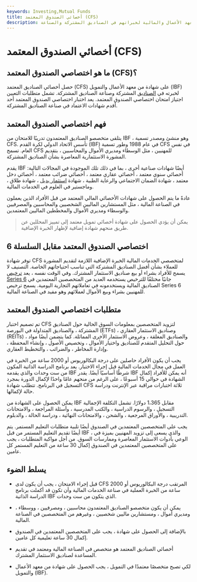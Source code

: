 ```yaml
---
keywords: Investing,Mutual Funds
title: أخصائي الصندوق المعتمد (CFS)
description: يحصل متخصصو الصناديق المعتمدون على شهادة من معهد الأعمال والمالية لخبراتهم في الصناديق المشتركة والصناعة.
---
```


# أخصائي الصندوق المعتمد (CFS)
## ما هو اختصاصي الصندوق المعتمد (CFS)؟

حصل أخصائي الصناديق المعتمد (CFS) على شهادة من معهد الأعمال والتمويل (IBF) لخبرته في [الصناديق](/mutualfund) المشتركة وصناعة الصناديق المشتركة. تشمل متطلبات التعيين اجتياز امتحان اختصاصي الصندوق المعتمد. يعد اختبار اختصاصي الصندوق المعتمد أحد أقدم شهادات الاعتماد في صناعة الصناديق المشتركة.

## فهم اختصاصي الصندوق المعتمد

يتلقى متخصصو الصناديق المعتمدون تدريبًا للامتحان من IBF ، وهو منشئ ومصدر تسمية CFS. تأسس الاتحاد الدولي لكرة القدم (IBF) في عام 1988 وطور تسمية CFS في نفس العام. تسمح CFS للمهنيين ، مثل الوسطاء ومديري الأموال والمحاسبين ، بتقديم المشورة الاستثمارية المعاصرة بشأن الصناديق المشتركة.

يقدم IBF أيضًا شهادات صناعية أخرى ، بما في ذلك تلك الموجودة في المجالات التالية: أخصائي سنوي معتمد ، أخصائي عقاري معتمد ، أخصائي ضرائب معتمد ، أخصائي دخل معتمد ، شهادة الضمان الاجتماعي والرعاية الطبية ، شهادة [استثمار بديل](/alternative_investment) ، شهادة طلاق ، وماجستير في العلوم في الخدمات المالية.

عادةً ما يتم الحصول على شهادات الأخصائي المالي المعتمد من قبل الأفراد الذين يعملون في الصناعة المالية ، مثل المستشارين الماليين الشخصيين والمحاسبين والمصرفيين والوسطاء ومديري الأموال والمخططين الماليين المعتمدين.

> يمكن أن يؤدي الحصول على شهادة أخصائي تمويل معتمد إلى تمييز المحللين عن طريق منحهم شهادة إضافية لإظهار الخبرة الإضافية.

>

## اختصاصي الصندوق المعتمد مقابل السلسلة 6

توفر شهادة CFS لمتخصصي الخدمات المالية الخبرة الإضافية اللازمة لتقديم المشورة للعملاء بشأن أفضل الصناديق المشتركة التي تناسب احتياجاتهم الخاصة. التصنيف لا يسمح للأفراد بشراء أو بيع صناديق الاستثمار المشترك. وفي الوقت نفسه ، يعد [ترخيص Series 6](/series6) جانبًا مختلفًا للترخيص يستخدمه العديد من المتخصصين المعتمدين في الصناديق المالية ويستخدمونه في تعاملاتهم التجارية اليومية. يسمح ترخيص Series 6 للمهنيين بشراء وبيع الأموال لعملائهم وهو مفيد في الصناعة المالية.

## متطلبات اختصاصي الصندوق المعتمد

تم تصميم اختبار CFS لتزويد المتخصصين بمعلومات السوق الحالية حول الصناديق المشتركة ، والصناديق المتداولة في البورصة (ETFs) ، وصناديق الاستثمار العقاري (REITs) ، والصناديق المغلقة ، وعروض الاستثمار الأخرى المماثلة. كما يتضمن أيضًا مواد حول التحليل المتقدم للصناديق واختيار الأموال ، وتخصيص الأصول ، وإنشاء المحفظة ، وإدارة المخاطر ، والضرائب ، والتخطيط العقاري.

يجب أن يكون الأفراد حاصلين على درجة البكالوريوس أو 2000 ساعة من الخبرة في العمل في مجال الخدمات المالية قبل إجراء الاختبار. يعد برنامج الدراسة الذاتية المكون من ست وحدات والذي يقدمه IBF شرطًا أساسيًا أيضًا. يقدر IBF أنه يمكن للأفراد إكمال الشهادة في حوالي 15 أسبوعًا ، على الرغم من منحهم عامًا واحدًا لإكمال الدورة بمجرد التسجيل في البرنامج. تتطلب شهادة CFS ثلاثة اختبارات مراقبة عبر الإنترنت ودراسة حالة لإكمالها.

يمكن الحصول على الشهادة من IBF مقابل 1،365 دولارًا. تشمل التكلفة الإجمالية التسجيل ، والرسوم الدراسية ، والكتب المدرسية ، وأسئلة المراجعة ، والامتحانات التدريبية ، والأوراق المرجعية ، والشحن ، والامتحانات النهائية ، ودراسة الحالة ، والدبلوم.

يجب على المتخصصين المعتمدين في الصندوق أيضًا تلبية متطلبات التعليم المستمر. يتم أيضًا تقديم التعليم المستمر من قبل IBF ، والذي يسعى إلى تزويد المهنيين بميزة في الوعي بأدوات الاستثمار المعاصرة وممارسات السوق. من أجل مواكبة المتطلبات ، يجب على المتخصصين المعتمدين في الصندوق إكمال 30 ساعة من التعليم المستمر كل عامين.

## يسلط الضوء

- قبل إجراء الامتحان ، يجب أن يكون لدى CFS المرتقب درجة البكالوريوس أو 2000 ساعة من الخبرة العملية في صناعة الخدمات المالية وأن تكون قد أكملت برنامج الدراسة الذاتية IBF الذي يتكون من ست وحدات.

- يمكن أن يكون متخصصو الصناديق المعتمدون محاسبين ، ومصرفيين ، ووسطاء ، ومديري أموال ، ومستشارين ماليين شخصيين ، وغيرهم من المتخصصين في الصناعة المالية.

- بالإضافة إلى الحصول على شهادة ، يجب على المتخصصين المعتمدين في الصندوق إكمال 30 ساعة تعليمية كل عامين.

- أخصائي الصناديق المعتمد هو متخصص في الصناعة المالية ومعتمد في تقديم المساعدة لصناديق الاستثمار المشترك.

- لكي تصبح متخصصًا معتمدًا في التمويل ، يجب الحصول على شهادة من معهد الأعمال والتمويل (IBF).

